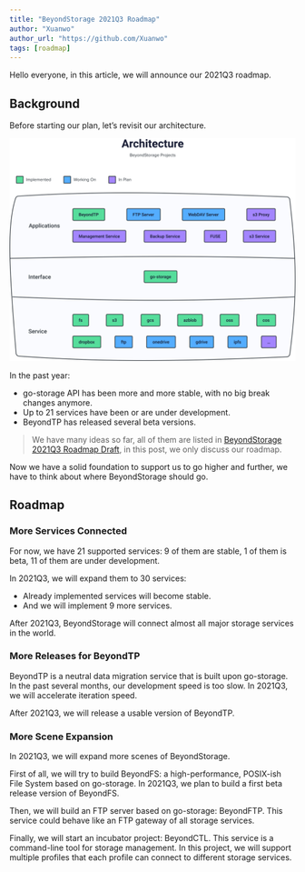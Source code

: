 ```yaml
---
title: "BeyondStorage 2021Q3 Roadmap"
author: "Xuanwo"
author_url: "https://github.com/Xuanwo"
tags: [roadmap]
---
```


Hello everyone, in this article, we will announce our 2021Q3 roadmap.

## Background

Before starting our plan, let’s revisit our architecture.

![](/img/architecture.svg)

In the past year:

- go-storage API has been more and more stable, with no big break changes anymore.
- Up to 21 services have been or are under development.
- BeyondTP has released several beta versions.

> We have many ideas so far, all of them are listed in [BeyondStorage 2021Q3 Roadmap Draft](https://forum.beyondstorage.io/t/beyondstorage-2021q3-roadmap-draft/164), in this post, we only discuss our roadmap.

Now we have a solid foundation to support us to go higher and further, we have to think about where BeyondStorage should go.

## Roadmap

### More Services Connected

For now, we have 21 supported services: 9 of them are stable, 1 of them is beta, 11 of them are under development.

In 2021Q3, we will expand them to 30 services:

- Already implemented services will become stable.
- And we will implement 9 more services.

After 2021Q3, BeyondStorage will connect almost all major storage services in the world.

### More Releases for BeyondTP

BeyondTP is a neutral data migration service that is built upon go-storage. In the past several months, our development speed is too slow. In 2021Q3, we will accelerate iteration speed.

After 2021Q3, we will release a usable version of BeyondTP.

### More Scene Expansion

In 2021Q3, we will expand more scenes of BeyondStorage.

First of all, we will try to build BeyondFS: a high-performance, POSIX-ish File System based on go-storage. In 2021Q3, we plan to build a first beta release version of BeyondFS.

Then, we will build an FTP server based on go-storage: BeyondFTP. This service could behave like an FTP gateway of all storage services.

Finally, we will start an incubator project: BeyondCTL. This service is a command-line tool for storage management. In this project, we will support multiple profiles that each profile can connect to different storage services.
